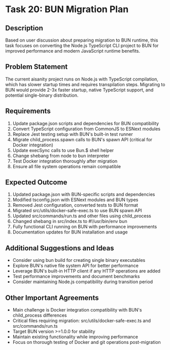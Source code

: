 # Task 20: BUN Migration Plan

## Description
Based on user discussion about preparing migration to BUN runtime, this task focuses on converting the Node.js TypeScript CLI project to BUN for improved performance and modern JavaScript runtime benefits.

## Problem Statement
The current aisanity project runs on Node.js with TypeScript compilation, which has slower startup times and requires transpilation steps. Migrating to BUN would provide 2-3x faster startup, native TypeScript support, and potential single-binary distribution.

## Requirements
1. Update package.json scripts and dependencies for BUN compatibility
2. Convert TypeScript configuration from CommonJS to ESNext modules
3. Replace Jest testing setup with BUN's built-in test runner
4. Migrate child_process.spawn calls to BUN's spawn API (critical for Docker integration)
5. Update execSync calls to use Bun.$ shell helper
6. Change shebang from node to bun interpreter
7. Test Docker integration thoroughly after migration
8. Ensure all file system operations remain compatible

## Expected Outcome
1. Updated package.json with BUN-specific scripts and dependencies
2. Modified tsconfig.json with ESNext modules and BUN types
3. Removed Jest configuration, converted tests to BUN format
4. Migrated src/utils/docker-safe-exec.ts to use BUN spawn API
5. Updated src/commands/run.ts and other files using child_process
6. Changed shebang in src/index.ts to #!/usr/bin/env bun
7. Fully functional CLI running on BUN with performance improvements
8. Documentation updates for BUN installation and usage

## Additional Suggestions and Ideas
- Consider using bun build for creating single binary executables
- Explore BUN's native file system API for better performance
- Leverage BUN's built-in HTTP client if any HTTP operations are added
- Test performance improvements and document benchmarks
- Consider maintaining Node.js compatibility during transition period

## Other Important Agreements
- Main challenge is Docker integration compatibility with BUN's child_process differences
- Critical files requiring migration: src/utils/docker-safe-exec.ts and src/commands/run.ts
- Target BUN version >=1.0.0 for stability
- Maintain existing functionality while improving performance
- Focus on thorough testing of Docker and git operations post-migration